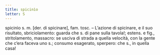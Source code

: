 ```yaml
---
title: spicinìo
letter: S
---
```

spicinìo s. m. [der. di spicinare], fam. tosc. – L’azione di spicinare, e il suo risultato, sbriciolamento: guarda che s. di pane sulla tavola!; estens. e fig., stritolamento, massacro: se usciva di strada a quella velocità, con la gente che c’era faceva uno s.; consumo esagerato, sperpero: che s., in quella casa!